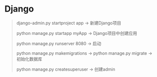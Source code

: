 # Django
> django-admin.py startproject app -> 新建Django项目
>
> python manage.py startapp myApp -> Django项目中创建应用
>
> python manage.py runserver 8080 -> 启动
>
> python manage.py makemigrations   ->
> python manage.py migrate          -> 初始化数据库
>
> python manage.py createsuperuser  -> 创建admin

